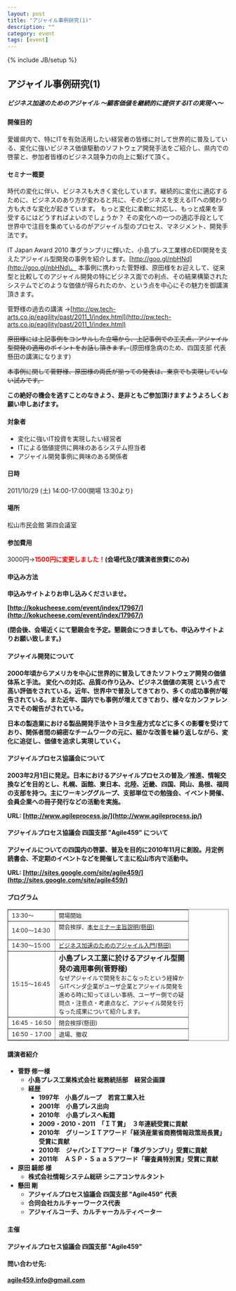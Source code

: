 ```yaml
---
layout: post
title: "アジャイル事例研究(1)"
description: ""
category: event
tags: [event]
---
```

{% include JB/setup %}


## アジャイル事例研究(1)

##### ビジネス加速のためのアジャイル 〜顧客価値を継続的に提供するITの実現へ〜


#### 開催目的

愛媛県内で、特にITを有効活用したい経営者の皆様に対して世界的に普及している、変化に強いビジネス価値駆動のソフトウェア開発手法をご紹介し、県内での啓蒙と、参加者皆様のビジネス競争力の向上に繋げて頂く。


#### セミナー概要

時代の変化に伴い、ビジネスも大きく変化しています。継続的に変化に適応するために、ビジネスのあり方が変わると共に、そのビジネスを支えるITへの関わり方も大きな変化が起きています。
もっと変化に柔軟に対応し、もっと成果を享受するにはどうすればよいのでしょうか？
その変化への一つの適応手段として世界中で注目を集めているのがアジャイル型のプロセス、マネジメント、開発手法です。

IT Japan Award 2010 準グランプリに輝いた、小島プレス工業様のEDI開発を支えたアジャイル型開発の事例を紹介します。[http://goo.gl/nbHNd](http://goo.gl/nbHNd)。 
本事例に携わった菅野様、原田様をお迎えして、従来型と比較してのアジャイル開発の特にビジネス面での利点、その結果構築されたシステムでどのような価値が得られたのか、という点を中心にその魅力を御講演頂きます。

菅野様の過去の講演
→[http://pw.tech-arts.co.jp/eagility/past/2011_1/index.html](http://pw.tech-arts.co.jp/eagility/past/2011_1/index.html)

<del>原田様には上記事例をコンサルした立場から、上記事例での工夫点、アジャイル型開発の適用のポイントをお話し頂きます。</del>(原田様急病のため、四国支部 代表懸田の講演になります)

<del>本事例に関して菅野様、原田様の両氏が揃っての発表は、東京でも実現していない試みです。</del>

<b>この絶好の機会を逃すことのなきよう、是非ともご参加頂けますようよろしくお願い申しあげます。</b>


#### 対象者

<ul>
  <li>変化に強いIT投資を実現したい経営者</li>
  <li>ITによる価値提供に興味のあるシステム担当者</li>
  <li>アジャイル開発事例に興味のある関係者</li>
</ul>


#### 日時

2011/10/29 (土) 14:00-17:00(開場 13:30より)


#### 場所

松山市民会館 第四会議室


#### 参加費用

3000円→<b><font color="red">1500円に変更しました！</font>(会場代及び講演者旅費にのみ)


#### 申込み方法

申込みサイトよりお申し込みくださいませ。

[http://kokucheese.com/event/index/17967/](http://kokucheese.com/event/index/17967/)

(閉会後、会場近くにて懇親会を予定。懇親会につきましても、申込みサイトよりお願い致します。)


#### アジャイル開発について

2000年頃からアメリカを中心に世界的に普及してきたソフトウェア開発の価値体系と手法。 変化への対応、品質の作り込み、ビジネス価値の実現 という点で高い評価をされている。近年、世界中で普及してきており、多くの成功事例が報告されている。また近年、国内でも事例が増えてきており、様々なカンファレンスでその報告がされている。

日本の製造業における製品開発手法やトヨタ生産方式などに多くの影響を受けており、関係者間の綿密なチームワークの元に、細かな改善を繰り返しながら、変化に追従し、価値を追求し実現していく。


#### アジャイルプロセス協議会について

2003年2月1日に発足。日本におけるアジャイルプロセスの普及／推進、情報交換などを目的とし、札幌、函館、東日本、北陸、近畿、四国、岡山、島根、福岡の支部を持つ。主にワーキンググループ、支部単位での勉強会、イベント開催、会員企業への冊子発行などの活動を実施。

URL: [http://www.agileprocess.jp/](http://www.agileprocess.jp/)


#### アジャイルプロセス協議会 四国支部 "Agile459" について

アジャイルについての四国内の啓蒙、普及を目的に2010年11月に創設。月定例読書会、不定期のイベントなどを開催して主に松山市内で活動中。 

URL: [http://sites.google.com/site/agile459/](http://sites.google.com/site/agile459/)


#### プログラム

<table border="1" bordercolor="#888" cellspacing="0" style="border-collapse:collapse;border-top-color:rgb(136,136,136);border-right-color:rgb(136,136,136);border-bottom-color:rgb(136,136,136);border-left-color:rgb(136,136,136);border-top-width:1px;border-right-width:1px;border-bottom-width:1px;border-left-width:1px">
  <tbody>
    <tr>
      <td style="width:90px;height:20px"> <font size="2">13:30〜<span>  </span></font></td>
      <td style="width:287px;height:20px"><font size="2"> 開場開始</font></td>
    </tr>
    <tr>
      <td style="width:90px;height:20px"><font size="2"> 14:00〜14:30<span> </span></font></td>
      <td style="width:287px;height:20px"><font size="2"> 開会挨拶、<a href="http://www.slideshare.net/kkd/agile459-1" target="_blank" rel="nofollow">本セミナー主旨説明(懸田)</a><br /><br /></font></td>
    </tr>
    <tr>
      <td> <font size="2">14:30〜15:00</font></td>
      <td> <font size="2"><a href="http://www.slideshare.net/kkd/ss-10057840" target="_blank" rel="nofollow">ビジネス加速のためのアジャイル入門(懸田)</a></font></td>
    </tr>
    <tr>
      <td style="width:90px;height:20px"><font size="2"> 15:15〜16:45<span>    <br /></span></font></td>
      <td style="width:287px;height:20px"><b>小島プレス工業に於けるアジャイル型開発の適用事例(菅野様)</b><br />
        <font size="2">なぜアジャイルで開発をおこなったという経緯からITベンダ企業がユーザ企業とアジャイル開発を進める時に知ってほしい事柄、ユーザー側での疑問点・注意点・考慮点など、アジャイル開発を行なった成果について紹介します。</font><br />
      </td>
    </tr>
    <tr>
      <td style="width:90px;height:20px"><font size="2"> 16:45 - 16:50</font></td>
      <td style="width:287px;height:20px"><font size="2"> 閉会挨拶(懸田)</font></td>
    </tr>
    <tr>
      <td> <font size="2">16:50 - 17:00</font><span>   </span></td>
      <td> <font size="2">退場、撤収</font></td>
    </tr>
  </tbody>
</table>


#### 講演者紹介

<ul>
  <li>
    菅野 修一様
    <ul>
      <li>小島プレス工業株式会社 総務統括部　経営企画課</li>
      <li>経歴
        <ul>
          <li>1997年　小島グループ　若宮工業入社</li>
          <li>2001年　小島プレス出向</li> 
          <li>2010年　小島プレスへ転籍</li> 
          <li>2009・2010・2011　「ＩＴ賞」　３年連続受賞に貢献</li>
          <li>2010年　グリーンＩＴアワード「経済産業省商務情報政策局長賞」受賞に貢献</li>
          <li>2010年　ジャパンＩＴアワード「準グランプリ」受賞に貢献</li> 
          <li>2011年　ＡＳＰ・ＳａａＳアワード「審査員特別賞」受賞に貢献</li> 
        </ul>
      </li>
    </ul>
  </li>
  <li>
    原田 騎郎 様
    <ul>
      <li>株式会社情報システム総研 シニアコンサルタント</li>
    </ul>
  </li>
  <li>
    懸田 剛
    <ul>
      <li>アジャイルプロセス協議会 四国支部 "Agile459" 代表</li>
      <li>合同会社カルチャーワークス代表</li>
      <li>アジャイルコーチ、カルチャーカルティベーター</li>
    </ul>
  </li>
</ul>


#### 主催

アジャイルプロセス協議会 四国支部 "Agile459"


#### 問い合わせ先:

[agile459.info@gmail.com](mailto:agile459.info@gmail.com)

